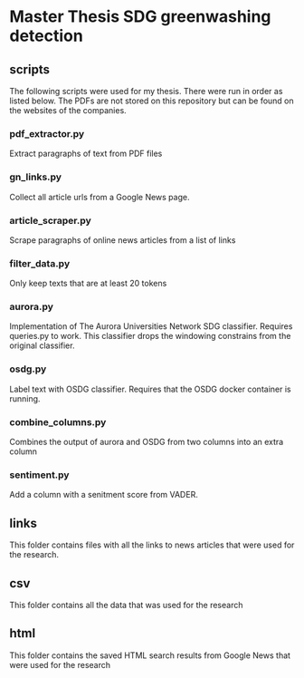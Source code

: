 # Master Thesis SDG greenwashing detection

## scripts
The following scripts were used for my thesis.
There were run in order as listed below.
The PDFs are not stored on this repository but can be found on the websites of the companies.

### pdf_extractor.py
Extract paragraphs of text from PDF files

### gn_links.py
Collect all article urls from a Google News page.

### article_scraper.py
Scrape paragraphs of online news articles from a list of links

### filter_data.py
Only keep texts that are at least 20 tokens

### aurora.py
Implementation of The Aurora Universities Network SDG classifier.
Requires queries.py to work. This classifier drops the windowing constrains from the original classifier.

### osdg.py
Label text with OSDG classifier. Requires that the OSDG docker container is running.

### combine_columns.py
Combines the output of aurora and OSDG from two columns into an extra column

### sentiment.py
Add a column with a senitment score from VADER.

## links
This folder contains files with all the links to news articles that were used for the research.

## csv
This folder contains all the data that was used for the research

## html
This folder contains the saved HTML search results from Google News that were used for the research
